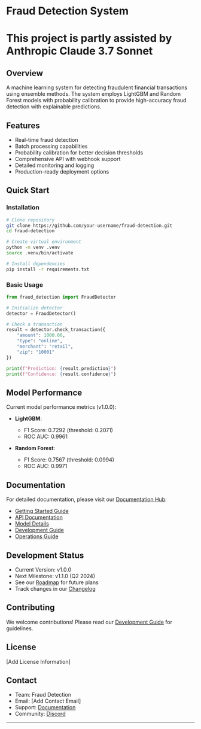 # Fraud Detection System

# This project is partly assisted by Anthropic Claude 3.7 Sonnet

## Overview
A machine learning system for detecting fraudulent financial transactions using ensemble methods. The system employs LightGBM and Random Forest models with probability calibration to provide high-accuracy fraud detection with explainable predictions.

## Features
- Real-time fraud detection
- Batch processing capabilities
- Probability calibration for better decision thresholds
- Comprehensive API with webhook support
- Detailed monitoring and logging
- Production-ready deployment options

## Quick Start

### Installation
```bash
# Clone repository
git clone https://github.com/your-username/fraud-detection.git
cd fraud-detection

# Create virtual environment
python -m venv .venv
source .venv/bin/activate

# Install dependencies
pip install -r requirements.txt
```

### Basic Usage
```python
from fraud_detection import FraudDetector

# Initialize detector
detector = FraudDetector()

# Check a transaction
result = detector.check_transaction({
    "amount": 1000.00,
    "type": "online",
    "merchant": "retail",
    "zip": "10001"
})

print(f"Prediction: {result.prediction}")
print(f"Confidence: {result.confidence}")
```

## Model Performance
Current model performance metrics (v1.0.0):

- **LightGBM**:
  - F1 Score: 0.7292 (threshold: 0.2071)
  - ROC AUC: 0.9961

- **Random Forest**:
  - F1 Score: 0.7567 (threshold: 0.0994)
  - ROC AUC: 0.9971

## Documentation
For detailed documentation, please visit our [Documentation Hub](docs/README.md):

- [Getting Started Guide](docs/guides/getting_started.md)
- [API Documentation](docs/api/overview.md)
- [Model Details](docs/technical/MODEL.md)
- [Development Guide](docs/technical/DEVELOPMENT.md)
- [Operations Guide](docs/technical/OPERATIONS.md)

## Development Status
- Current Version: v1.0.0
- Next Milestone: v1.1.0 (Q2 2024)
- See our [Roadmap](docs/reference/ROADMAP.md) for future plans
- Track changes in our [Changelog](docs/reference/CHANGELOG.md)

## Contributing
We welcome contributions! Please read our [Development Guide](docs/technical/DEVELOPMENT.md#contributing) for guidelines.

## License
[Add License Information]

## Contact
- Team: Fraud Detection
- Email: [Add Contact Email]
- Support: [Documentation](docs/guides/troubleshooting.md)
- Community: [Discord](https://discord.gg/fraud-detection)

---

